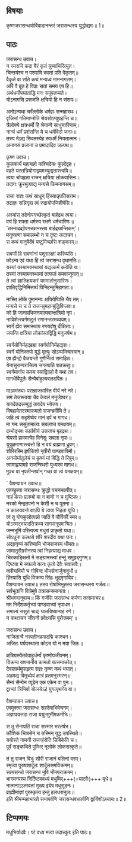 ## विषयाः

कृष्णजरासन्धयोर्विवादानन्तरं जरासन्धस्य युद्धोद्यमः॥ 1॥

## पाठः

जरासन्ध उवाच।  
न स्मरामि कदा वैरं कृतं युष्माभिरित्युत।  
चिन्तयंश्च न पश्यामि भवतां प्रति वैकृतम्॥  
वैकृते वा सति कथं मन्यध्वं मामनागसम्।  
अरिं वै ब्रूत हे विप्राः सतां समय एष हि॥  
अर्थधर्मोपघाताद्धि मनः समुपतप्यते।  
योऽनागसि प्रसजति क्षत्रियो हि न संशयः॥  

अतोऽन्यथा चरँल्लोके धर्मज्ञः सन्महारथः।  
वृजिनां गतिमाप्नोति श्रेयसोऽप्युपहन्ति च॥  
त्रैलोक्ये क्षत्रधर्मो हि श्रेयान्वै साधुचारिणाम्।  
नान्यं धर्मं प्रशंसन्ति ये च धर्मविदो जनाः॥  
तस्य मेऽद्य स्थितस्येह स्वधर्मे नियतात्मनः।  
अनागसं प्रजानां च प्रमादादिव जल्पथ॥  

कृष्ण उवाच।  
कुलकार्यं महाबाहो कश्चिदेकः कुलोद्वहः।  
वहते यस्तन्नियोगाद्वयमभ्युद्यतास्त्वयि॥  
त्वया चोपहृता राजन् क्षत्रिया लोकवासिनः।  
तदागः क्रूरमुत्पाद्य मन्यसे किमनागसम्॥  

राजा राज्ञः कथं साधून् हिंस्यान्नृपतिसत्तम।  
तद्राज्ञः सन्निगृह्य त्वं रुद्रायोपजिहीर्षसि॥  

अस्मांस् तदेनोपगच्छेत्कृतं बार्हद्रथ त्वया।  
वयं हि शक्ता धर्मस्य रक्षणे धर्मचारिणः॥  
`तस्मादद्योपगच्छामस्तव बार्हद्रथान्तिकम्'।  
मनुष्याणां समालम्भो न च दृष्टः कदाचन।  
स कथं मानुषैर्देवं यष्टुमिच्छसि शङ्करम्॥  

सवर्णो हि सवर्णानां पशुसञ्ज्ञां करिष्यसि।  
कोऽन्य एवं यथा हि त्वं जरासन्ध वृथामतिः॥  
यस्यां यस्यामवस्थायां यद्यत्कर्म करोति यः।  
तस्यां तस्यामवस्थायां तत्फलं समवाप्नुयात्॥  
ते त्वां ज्ञातिक्षयकरं यममार्तानुसारिणः।  
ज्ञातिवृद्धिनिमित्तार्थं विनिहन्तुमिहागताः॥  

नास्ति लोके पुमानन्यः क्षत्रियेष्विति चैव तत्।  
मन्यसे स च ते राजन्सुमहान्बुद्धिविप्लवः॥  
को हि जानन्नभिजनमात्मवान्क्षत्रियो नृप।  
नाविशेत्स्वर्गमतुलं रणानन्तरमव्ययम्॥  
स्वर्गं ह्येव समास्थाय रणयज्ञेषु दीक्षिताः।  
जयन्ति क्षत्रिया लोकांस्तद्विद्धि मनुजर्षभ॥  

स्वर्गयोनिर्महद्ब्रह्म स्वर्गयोनिर्महद्यशः।  
स्वर्गं योनिस्तपो युद्धे मृत्युः सोऽव्यभिचारवान्॥  
एष ह्यैन्द्रो वैजयन्तो गुणैर्नित्यं समाहितः।  
येनासुरान्पराजित्य जगत्पाति शतक्रतुः॥  
स्वर्गमार्गाय कस्य स्याद्विग्रहो वै यथा तव।  
मागधैर्विपुलैः सैन्यैर्बाहुल्यबलदर्पितः॥  

माऽवमंस्थाः परान्राजन्नास्ति वीर्यं नरे नरे।  
समं तेजस्त्वया चैव केवलं मनुजेश्वर॥  
यावदेतदसम्बुद्धं तावदेव भवेत्तव।  
विषह्यमेतदस्माकमतो राजन्ब्रवीमि ते॥  
जहि त्वं सदृशेष्वेव मानं दर्पं च मागध।  
मा गमः ससुतामात्यः सबलश्च यमक्षयम्॥  
दम्भोद्भवः कार्तवीर्य उत्तरश्च बृहद्रथः।  
श्रेयसो ह्यवमत्येह विनेशुः सबला नृपाः॥  
युयुक्षमाणास्त्वत्तो हि न वयं ब्राह्मणा ध्रुवम्।  
शौरिरस्मि हृषीकेशो नृवीरौ पाण्डवाविमौ।  
अनयोर्मातुलेयं च कृष्णं मां विद्धि ते रिपुम्॥  
त्वामाह्वयामहे राजन्स्थिरो युध्यस्व मागध॥  
मुञ्च वा नृपतीन्सर्वान् गच्छ वा त्वं यमक्षयम्॥  

` वैशम्पायन उवाच॥  
एतच्छ्रुत्वा जरासन्धः क्रुद्धो वचनमब्रवीत्॥  
नाहं कंसः प्रलम्बो वा न बाणो न च मुष्टिकः।  
नरको नेन्द्रतपनो न केशी न च पूतना॥  
न कालयवनो वाऽपि ये त्वया निहता युधि।  
त्वं तु गोपकुलोत्पन्नो जातिं वै पौर्विकीं स्मर॥  
योऽस्मद्भयादतिक्रम्य सागरानूपमाश्रितः।  
जन्मभूमिं परित्यज्य मधुरां प्राकृतो यथा॥  
सोऽधुना कत्थसे शौरे शरदीव यथा घनः।  
अद्यानृण्यं करिष्यामि भोजराजस्य धीमतः॥  
जामातुरौग्रसेनस्य त्वां निहत्याद्य माधव।  
चिरकाङ्क्षितो मे सङ्ग्रामस्त्वां हन्तुं समुहृद्गुणम्॥  
दिष्ट्या मे सफलो यत्नः कृतो देवैः सवासवैः।  
क्लीबाविमौ च गोविन्द भीमसेनार्जुनावुभौ॥  
हिंस्यासि युधि विक्रम्य सिंहः क्षुद्रमृगाविव।  
वैशम्पायन उवाच॥ तस्य रोषाभिभूतस्य जरासन्धस्य गर्जतः॥  
सर्वभूतानि वित्रेमुषे तत्रासन्समागताः।  
श्रीभगवानुवाच॥ किं गर्जसि जरासन्ध कर्मणा तत्समाचर॥  
मम निर्देशकर्तृभ्यां पाण्डवाभ्यां नृपाधम।  
समात्यं ससुतं चाद्य घातयिष्याम्यहं रणे।  
न कथञ्चन जीवन्वै प्रवेक्ष्यसि पुरोत्तमम्'॥  

जरासन्ध उवाच।  
नाजितान्वै नरपतीनहमादद्मि काश्चन।  
अजितः पर्यवस्थाता कोऽत्र यो न मया जितः॥  

क्षत्रियस्यैतदेवाहुर्धर्म्यं कृष्णोपजीवनम्।  
विक्रम्य वशमानीय कामतो यत्समाचरेत्॥  
देवातार्थमुपाहृत्य राज्ञः कृष्ण कथं भयात्।  
अहमद्य विमुच्येयं क्षात्रं व्रतमनुस्मरन्॥  
सैन्यं सैन्येन व्यूढेन एक एकेन वा पुनः।  
द्वाभ्यां त्रिभिर्वा योत्स्येऽहं युगत्पृथगेव वा॥  

वैशम्पायन उवाच॥  
एवमुक्त्वा जरासन्धः सहदेवाभिषेचनम्।  
अज्ञापयत्तदा राजा ययुत्सुर्भीमकर्मभिः॥  

स तु सेनापतिं राजा सस्मार भरतर्षभ।  
कौशिकं चित्रसेनं च तस्मिन् युद्ध उपस्थिते॥  
ययोस्ते नामनी राजन्हंसेति डिबिकेति च।  
पूर्वं सङ्कथिते पुम्भिर् नृलोके लोकसत्कृते॥  

तं तु राजन् विभुः शौरी राजानं बलिनां वरम्।  
स्मृत्वा पुरुषशार्दूलः शार्दूलसमविक्रमम्॥  
सत्यसन्धो जरासन्धं भुवि भीमपराक्रमम्।  
भागमन्यस्य निर्दिष्टमवध्यं मधुभिर्+++(=यादवैः)+++ मृधे॥  
नात्मनाऽऽत्मवतां मुख्य इयेष मधुसूदनः।  
ब्राह्मीमाज्ञां पुरस्कृत्य हन्तुं हलधरानुजः॥  
इति श्रीमन्महाभारते सभापर्वणि जरासन्धवधपर्वणि द्वाविंशोऽध्यायः॥ 2॥

## टिप्पणयः

 मधुभिर्यादवैः। ष्टं वध्य मत्वा तदाच्युतः इति पाठः॥
